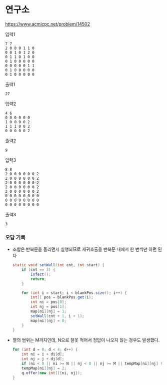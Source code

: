 # 연구소
https://www.acmicpc.net/problem/14502

입력1
```text
7 7
2 0 0 0 1 1 0
0 0 1 0 1 2 0
0 1 1 0 1 0 0
0 1 0 0 0 0 0
0 0 0 0 0 1 1
0 1 0 0 0 0 0
0 1 0 0 0 0 0
```
출력1
```text
27
```
입력2
```text
4 6
0 0 0 0 0 0
1 0 0 0 0 2
1 1 1 0 0 2
0 0 0 0 0 2
```
출력2
```text
9
```
입력3
```text
8 8
2 0 0 0 0 0 0 2
2 0 0 0 0 0 0 2
2 0 0 0 0 0 0 2
2 0 0 0 0 0 0 2
2 0 0 0 0 0 0 2
0 0 0 0 0 0 0 0
0 0 0 0 0 0 0 0
0 0 0 0 0 0 0 0
```
출력3
```text
3
```

### 오답 기록
- 조합은 반복문을 돌리면서 실행되므로 재귀호출을 반복문 내에서 한 번씩만 하면 된다
    ```java
    static void setWall(int cnt, int start) {
        if (cnt == 3) {
            infect();
            return;
        }
    
        for (int i = start; i < blankPos.size(); i++) {
            int[] pos = blankPos.get(i);
            int ni = pos[0];
            int nj = pos[1];
            map[ni][nj] = 1;
            setWall(cnt + 1, i + 1);
            map[ni][nj] = 0;
        }
    }
    ```
-  열의 범위는 M까지인데, N으로 잘못 적어서 정답이 나오지 않는 경우도 발생했다.
    ```java
    for (int d = 0; d < 4; d++) {
        int ni = i + di[d];
        int nj = j + dj[d];
        if (ni < 0 || ni >= N || nj < 0 || nj >= M || tempMap[ni][nj] != 0) continue;
        tempMap[ni][nj] = 2;
        q.offer(new int[]{ni, nj});
    }
    ```
